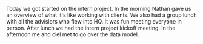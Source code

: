 Today we got started on the intern project. In the morning Nathan gave us an overview of what it's like working with clients. We also had a group lunch with all the advisiors who flew into HQ. It was fun meeting everyone in person. After lunch we had the intern project kickoff meeting. In the afternoon me and ciel met to go over the data model.

